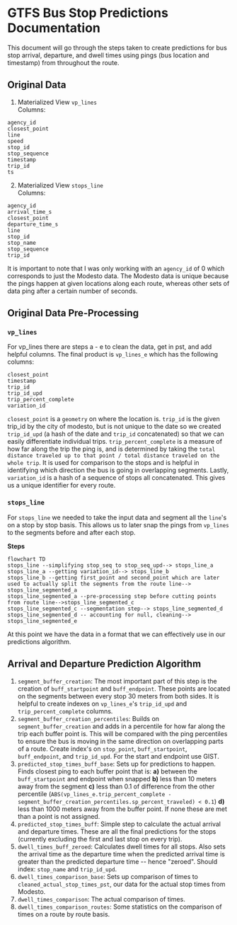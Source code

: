 # GTFS Bus Stop Predictions Documentation

This document will go through the steps taken to create predictions for bus stop arrival, departure, and dwell times using pings (bus location and timestamp) from throughout the route.

## Original Data
1. Materialized View `vp_lines` </br>
Columns:
```
agency_id 
closest_point
line
speed
stop_id
stop_sequence
timestamp
trip_id
ts
```

2. Materialized View `stops_line` </br>
Columns:
```
agency_id 
arrival_time_s
closest_point
departure_time_s
line
stop_id
stop_name
stop_sequence
trip_id
```


It is important to note that I was only working with an `agency_id` of 0 which corresponds to just the Modesto data. The Modesto data is unique because the pings happen at given locations along each route, whereas other sets of data ping after a certain number of seconds.

## Original Data Pre-Processing 
### `vp_lines`
For vp_lines there are steps a - e to clean the data, get in pst, and add helpful columns. The final product is `vp_lines_e` which has the following columns: 
```
closest_point
timestamp
trip_id
trip_id_upd
trip_percent_complete
variation_id
```
`closest_point` is a `geometry` on where the location is. `trip_id` is the given trip_id by the city of modesto, but is not unique to the date so we created `trip_id_upd` (a hash of the date and `trip_id` concatenated) so that we can easily differentiate individual trips. `trip_percent_complete` is a measure of how far along the trip the ping is, and is determined by taking the `total distance traveled up to that point / total distance traveled on the whole trip`. It is used for comparison to the stops and is helpful in identifying which direction the bus is going in overlapping segments. Lastly, `variation_id` is a hash of a sequence of stops all concatenated. This gives us a unique identifier for every route. 

### `stops_line`
For `stops_line` we needed to take the input data and segment all the `line`'s on a stop by stop basis. This allows us to later snap the pings from `vp_lines` to the segments before and after each stop. 

**Steps** 
```mermaid
flowchart TD
stops_line --simplifying stop_seq to stop_seq_upd--> stops_line_a
stops_line_a --getting variation_id--> stops_line_b
stops_line_b --getting first_point and second_point which are later used to actually split the segments from the route line--> stops_line_segmented_a
stops_line_segmented_a --pre-processing step before cutting points from route line-->stops_line_segmented_c
stops_line_segmented_c --segmentation step--> stops_line_segmented_d
stops_line_segmented_d -- accounting for null, cleaning--> stops_line_segmented_e
```

At this point we have the data in a format that we can effectively use in our predictions algorithm.  

## Arrival and Departure Prediction Algorithm 
1. `segment_buffer_creation`: The most important part of this step is the creation of `buff_startpoint` and `buff_endpoint`. These points are located on the segments between every stop 30 meters from both sides. It is helpful to create indexes on `vp_lines_e`'s `trip_id_upd` and `trip_percent_complete` columns.
2.  `segment_buffer_creation_percentiles`: Builds on `segment_buffer_creation` and adds in a percentile for how far along the trip each buffer point is. This will be compared with the ping percentiles to ensure the bus is moving in the same direction on overlapping parts of a route. Create index's on `stop_point`, `buff_startpoint`, `buff_endpoint`, and `trip_id_upd`. For the start and endpoint use GIST.
3. `predicted_stop_times_buff_base`: Sets up for predictions to happen. Finds closest ping to each buffer point that is: 
  **a)** between the `buff_startpoint` and endpoint when snapped
  **b)** less than 10 meters away from the segment
  **c)** less than 0.1 of difference from the other percentile 
  (```ABS(vp_lines_e.trip_percent_complete - segment_buffer_creation_percentiles.sp_percent_traveled) < 0.1```)
  **d)** less than 1000 meters away from the buffer point. If none these are met than a point is not assigned.
4. `predicted_stop_times_buff`: Simple step to calculate the actual arrival and departure times. These are all the final predictions for the stops (currently excluding the first and last stop on every trip).
5. `dwell_times_buff_zeroed`: Calculates dwell times for all stops. Also sets the arrival time as the departure time when the predicted arrival time is greater than the predicted departure time -- hence "zeroed". Should index: `stop_name` and `trip_id_upd`.
6. `dwell_times_comparison_base`: Sets up comparison of times to `cleaned_actual_stop_times_pst`, our data for the actual stop times from Modesto.
7. `dwell_times_comparison`: The actual comparison of times. 
8. `dwell_times_comparison_routes`: Some statistics on the comparison of times on a route by route basis.
  

